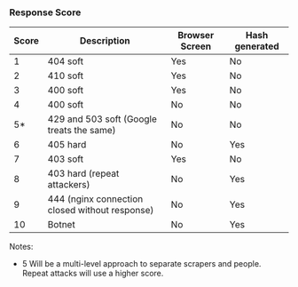 ### Response Score

Score | Description | Browser Screen | Hash generated
---|---|---|---
1 | 404 soft | Yes | No
2 | 410 soft | Yes | No
3 | 400 soft | Yes | No
4 | 400 soft | No | No
5* | 429 and 503 soft (Google treats the same) | No | No
6 | 405 hard | No | Yes
7 | 403 soft | Yes | No
8 | 403 hard (repeat attackers) | No | Yes
9 | 444 (nginx connection closed without response) | No | Yes
10 | Botnet | No | Yes

Notes:

* 5 Will be a multi-level approach to separate scrapers and people. Repeat attacks will use a higher score.

